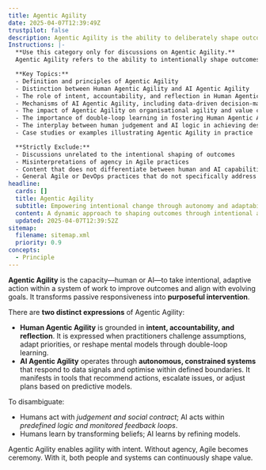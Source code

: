 ```yaml
---
title: Agentic Agility
date: 2025-04-07T12:39:49Z
trustpilot: false
description: Agentic Agility is the ability to deliberately shape outcomes through autonomy, adaptability, and alignment with value. It applies to both human practitioners and AI systems operating within socio-technical environments.
Instructions: |-
  **Use this category only for discussions on Agentic Agility.**  
  Agentic Agility refers to the ability to intentionally shape outcomes through autonomy, adaptability, and alignment with value, applicable to both human practitioners and AI systems within socio-technical environments. This category focuses on the transformative capacity of individuals and systems to engage purposefully in their work, moving beyond mere responsiveness to proactive intervention.

  **Key Topics:**
  - Definition and principles of Agentic Agility
  - Distinction between Human Agentic Agility and AI Agentic Agility
  - The role of intent, accountability, and reflection in Human Agentic Agility
  - Mechanisms of AI Agentic Agility, including data-driven decision-making and predictive modelling
  - The impact of Agentic Agility on organisational agility and value creation
  - The importance of double-loop learning in fostering Human Agentic Agility
  - The interplay between human judgement and AI logic in achieving desired outcomes
  - Case studies or examples illustrating Agentic Agility in practice

  **Strictly Exclude:**
  - Discussions unrelated to the intentional shaping of outcomes
  - Misinterpretations of agency in Agile practices
  - Content that does not differentiate between human and AI capabilities in the context of agility
  - General Agile or DevOps practices that do not specifically address the concept of agency and intentionality
headline:
  cards: []
  title: Agentic Agility
  subtitle: Empowering intentional change through autonomy and adaptability in dynamic work environments.
  content: A dynamic approach to shaping outcomes through intentional actions and adaptability within complex work systems. It encompasses practices that enhance individual and organisational effectiveness, focusing on continuous learning, prioritisation, and responsive decision-making. Relevant topics include systems thinking, feedback loops, and the interplay between human judgement and automated processes.
  updated: 2025-04-07T12:39:52Z
sitemap:
  filename: sitemap.xml
  priority: 0.9
concepts:
  - Principle
---
```


**Agentic Agility** is the capacity—human or AI—to take intentional, adaptive action within a system of work to improve outcomes and align with evolving goals. It transforms passive responsiveness into **purposeful intervention**.

There are **two distinct expressions** of Agentic Agility:

- **Human Agentic Agility** is grounded in **intent, accountability, and reflection**. It is expressed when practitioners challenge assumptions, adapt priorities, or reshape mental models through double-loop learning.
- **AI Agentic Agility** operates through **autonomous, constrained systems** that respond to data signals and optimise within defined boundaries. It manifests in tools that recommend actions, escalate issues, or adjust plans based on predictive models.

To disambiguate:

- Humans act with _judgement and social contract_; AI acts within _predefined logic and monitored feedback loops_.
- Humans learn by transforming beliefs; AI learns by refining models.

Agentic Agility enables agility with intent. Without agency, Agile becomes ceremony. With it, both people and systems can continuously shape value.
